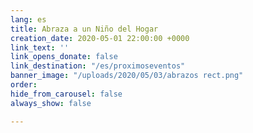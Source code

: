 ```yaml
---
lang: es
title: Abraza a un Niño del Hogar
creation_date: 2020-05-01 22:00:00 +0000
link_text: ''
link_opens_donate: false
link_destination: "/es/proximoseventos"
banner_image: "/uploads/2020/05/03/abrazos rect.png"
order: 
hide_from_carousel: false
always_show: false

---
```


